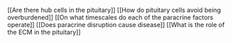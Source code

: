 [[Are there hub cells in the pituitary]]
[[How do pituitary cells avoid being overburdened]]
[[On what timescales do each of the paracrine factors operate]]
[[Does paracrine disruption cause disease]]
[[What is the role of the ECM in the pituitary]]

